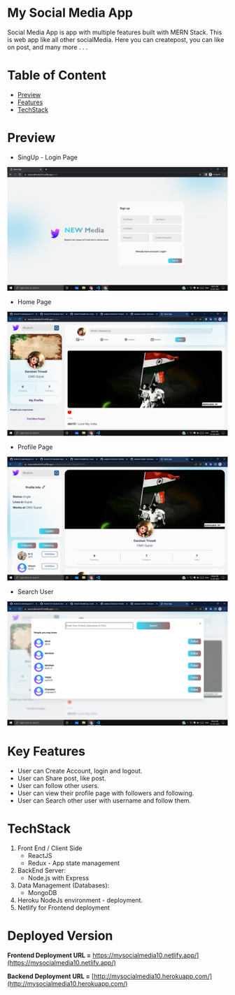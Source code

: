 # My Social Media App
Social Media App is app with multiple features built with MERN Stack. This is web app like all other socialMedia. Here you can createpost, you can like on post, and many more . . .

# Table of Content
 
- [Preview](https://screenvideorecoder.netlify.app/index.html) 
- [Features](https://screenvideorecoder.netlify.app/index.html)
- [TechStack](https://screenvideorecoder.netlify.app/index.html)


# Preview
- SingUp - Login Page </br>

![Auth Page](https://github.com/darshan-trivedi-10/Image/blob/main/SMAuth.png)

- Home Page </br>

![Home Page](https://github.com/darshan-trivedi-10/Image/blob/main/SMHome.png)

- Profile Page </br>

![Profile Page](https://github.com/darshan-trivedi-10/Image/blob/main/SCProfile.png)

- Search User </br>

![Search Page](https://github.com/darshan-trivedi-10/Image/blob/main/SMSearch.png)

# Key Features
 - User can Create Account, login and logout.
 - User can Share post, like post.
 - User can follow other users.
 - User can view their profile page with followers and following.
 - User can Search other user with username and follow them.
 
# TechStack
1. Front End / Client Side
   - ReactJS
   - Redux - App state management
2. BackEnd Server:
    - Node.js with Express
3. Data Management (Databases):  
    - MongoDB
4. Heroku NodeJs environment - deployment.
5. Netlify for Frontend deployment
 
# Deployed Version

**Frontend Deployment URL =** https://mysocialmedia10.netlify.app/](https://mysocialmedia10.netlify.app/)

**Backend Deployment URL =** [http://mysocialmedia10.herokuapp.com/](http://mysocialmedia10.herokuapp.com/)

